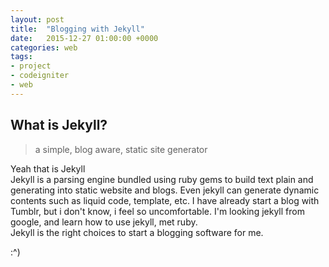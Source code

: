 ```yaml
---
layout: post
title:  "Blogging with Jekyll"
date:   2015-12-27 01:00:00 +0000
categories: web
tags:
- project
- codeigniter
- web
---
```


## What is Jekyll?

> a simple, blog aware, static site generator

Yeah that is Jekyll<br>
Jekyll is a parsing engine bundled using ruby gems to build text plain and generating into static website and blogs. Even jekyll can generate dynamic contents such as liquid code, template, etc.
I have already start a blog with Tumblr, but i don't know, i feel so uncomfortable.
I'm looking jekyll from google, and learn how to use jekyll, met ruby.<br>
Jekyll is the right choices to start a blogging software for me.


:^)


